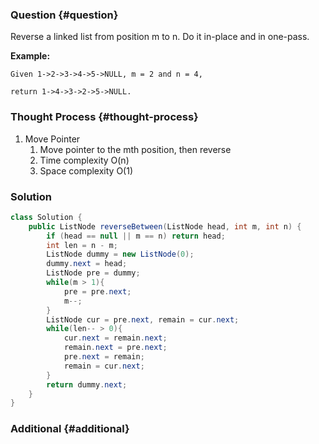 ### Question {#question}

Reverse a linked list from position m to n. Do it in-place and in one-pass.

**Example:**

```
Given 1->2->3->4->5->NULL, m = 2 and n = 4,

return 1->4->3->2->5->NULL.
```

### Thought Process {#thought-process}

1. Move Pointer
   1. Move pointer to the mth position, then reverse
   2. Time complexity O\(n\)
   3. Space complexity O\(1\)

### Solution

```java
class Solution {
    public ListNode reverseBetween(ListNode head, int m, int n) {
        if (head == null || m == n) return head;
        int len = n - m;
        ListNode dummy = new ListNode(0);
        dummy.next = head;
        ListNode pre = dummy;
        while(m > 1){
            pre = pre.next;
            m--;
        }
        ListNode cur = pre.next, remain = cur.next;
        while(len-- > 0){
            cur.next = remain.next;
            remain.next = pre.next;
            pre.next = remain;
            remain = cur.next;
        }
        return dummy.next;
    }
}
```

### Additional {#additional}



